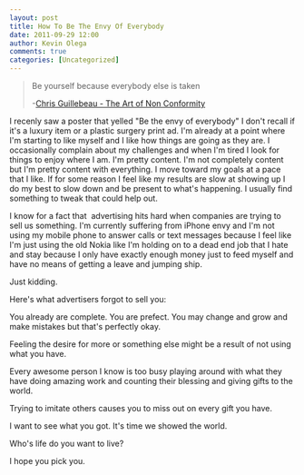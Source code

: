 ```yaml
---
layout: post
title: How To Be The Envy Of Everybody
date: 2011-09-29 12:00
author: Kevin Olega
comments: true
categories: [Uncategorized]
---
```

<blockquote>Be yourself because everybody else is taken

-<a href="http://chrisguillebeau.com/">Chris Guillebeau - The Art of Non Conformity</a></blockquote>
I recenly saw a poster that yelled "Be the envy of everybody" I don't recall if it's a luxury item or a plastic surgery print ad. I'm already at a point where I'm starting to like myself and I like how things are going as they are. I occasionally complain about my challenges and when I'm tired I look for things to enjoy where I am. I'm pretty content. I'm not completely content but I'm pretty content with everything. I move toward my goals at a pace that I like. If for some reason I feel like my results are slow at showing up I do my best to slow down and be present to what's happening. I usually find something to tweak that could help out.

I know for a fact that  advertising hits hard when companies are trying to sell us something. I'm currently suffering from iPhone envy and I'm not using my mobile phone to answer calls or text messages because I feel like I'm just using the old Nokia like I'm holding on to a dead end job that I hate and stay because I only have exactly enough money just to feed myself and have no means of getting a leave and jumping ship.

Just kidding.

Here's what advertisers forgot to sell you:

You already are complete. You are prefect. You may change and grow and make mistakes but that's perfectly okay.

Feeling the desire for more or something else might be a result of not using what you have.

Every awesome person I know is too busy playing around with what they have doing amazing work and counting their blessing and giving gifts to the world.

Trying to imitate others causes you to miss out on every gift you have.

I want to see what you got. It's time we showed the world.

Who's life do you want to live?

I hope you pick you.
